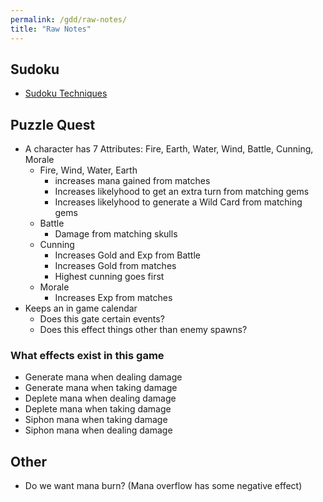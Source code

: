 ```yaml
---
permalink: /gdd/raw-notes/
title: "Raw Notes"
---
```


## Sudoku

- [Sudoku Techniques](https://www.conceptispuzzles.com/index.aspx?uri=puzzle/sudoku/techniques)

## Puzzle Quest

- A character has 7 Attributes: Fire, Earth, Water, Wind, Battle, Cunning, Morale
  - Fire, Wind, Water, Earth
    - increases mana gained from matches
    - Increases likelyhood to get an extra turn from matching gems
    - Increases likelyhood to generate a Wild Card from matching gems
  - Battle
    - Damage from matching skulls
  - Cunning
    - Increases Gold and Exp from Battle
    - Increases Gold from matches
    - Highest cunning goes first
  - Morale
    - Increases Exp from matches
- Keeps an in game calendar
  - Does this gate certain events?
  - Does this effect things other than enemy spawns?

### What effects exist in this game

- Generate mana when dealing damage
- Generate mana when taking damage
- Deplete mana when dealing damage
- Deplete mana when taking damage
- Siphon mana when taking damage
- Siphon mana when dealing damage

## Other

- Do we want mana burn? (Mana overflow has some negative effect)
